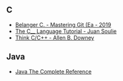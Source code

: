## C

+ [Belanger C. - Mastering Git (Ea - 2019](https://mega.nz/file/tlkkgYpZ#dhHmwbT6QkNIePUowzr2nhtW_ypSdi5q0N6dLUwqJpg)
+ [The C__ Language Tutorial - Juan Soulie](https://mega.nz/file/4s1gjIhL#0VlDDTav-BPApTLMHEbq0772jaCHqyNgvtRxEuWmR8A)
+ [Think C/C++ - Allen B. Downey](https://greenteapress.com/wp/think-c)


## Java
+ [Java The Complete Reference](https://gfgc.kar.nic.in/sirmv-science/GenericDocHandler/138-a2973dc6-c024-4d81-be6d-5c3344f232ce.pdf)
